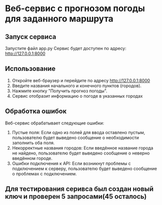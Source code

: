 # Веб-сервис с прогнозом погоды для заданного маршрута

## Запуск сервиса
Запустите файл app.py
Сервис будет доступен по адресу: http://127.0.0.1:8000

## Использование
1. Откройте веб-браузер и перейдите по адресу http://127.0.0.1:8000
2. Введите названия начального и конечного пунктов (городов).
3. Нажмите кнопку "Получить прогноз погоды".
4. Сервис отобразит информацию о погоде в указанных городах

## Обработка ошибок
Веб-сервис обрабатывает следующие ошибки:
1. Пустые поля: Если одно из полей для ввода оставлено пустым, пользователю будет выведено сообщение о необходимости заполнить оба поля.
2. Некорректные названия городов: Если введённое название города не найдено, пользователю будет выведено сообщение о неверно введённом городе.
3. Ошибки подключения к API: Если возникнут проблемы с подключением к серверу, пользователю будет выведено сообщение о проблемах с подключением.

## Для тестирования серивса был создан новый ключ и проверен 5 запросами(45 осталось)
